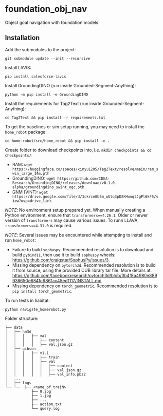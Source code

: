# foundation_obj_nav
Object goal navigation with foundation models

## Installation
Add the submodules to the project:
```
git submodule update --init --recursive
``````

Install LAVIS:

```
pip install salesforce-lavis
```

Install GroundingDINO (run inside Grounded-Segment-Anything):

```
python -m pip install -e GroundingDINO
```

Install the requirements for Tag2Text (run inside Grounded-Segment-Anything):

```
cd Tag2Text && pip install -r requirements.txt
```

To get the baselines or sim setup running, you may need to install the `home_robot` package:
```
cd home-robot/src/home_robot && pip install -e .
```

Create folder to download checkpoints into, i.e. `mkdir checkpoints && cd checkpoints/`:
- RAM: `wget https://huggingface.co/spaces/xinyu1205/Tag2Text/resolve/main/ram_swin_large_14m.pth`
- GroundingDINO: `wget https://github.com/IDEA-Research/GroundingDINO/releases/download/v0.1.0-alpha/groundingdino_swint_ogc.pth`
- GNM (ViNT): `wget https://drive.google.com/file/d/1ckrceGb5m_uUtq3pD8KHwnqtJgPl6kF5/view?usp=drive_link`

*NOTE*: No environment setup prepared yet. When manually creating a Python environment, ensure that `transformers==4.26.1`. Older or newer version of `transformers` may cause various issues. To runn LLAVA, `transformers==4.31.0` is required.

*NOTE*: Several issues may be encountered while attempting to install and run `home_robot`:
- Failure to build `sophuspy`. Recommended resolution is to download and build `pybind11`, then use it to build `sophuspy` wheels: https://github.com/craigstar/SophusPy/issues/3.
- Missing dependency on `pytorch3d`. Recommended resolution is to build it from source, using the provided CUB library tar file. More details at: https://github.com/facebookresearch/pytorch3d/blob/3b4f8a4980e889936650e6841c6861ac45ed1117/INSTALL.md
- Missing dependency on `torch_geometric`. Recommended resolution is to `pip install torch_geometric`.

To run tests in habitat:

```
python navigate_homerobot.py
```

Folder structure:

```
├── data
│   ├── hm3d
│   │   │   ├── val
│   │   │   │   ├── content
│   │   │   │   ├── val.json.gz
│   ├── gibson
│   │   │   ├── v1.1
│   │   │   │   ├── train
│   │   │   │   ├── val
│   │   │   │   │   ├── content
│   │   │   │   │   ├── val.json.gz
│   │   │   │   │   ├── val_info.pbz2
│   ...
│   ├── logs
└── └──  ├── <name_of_trajN>
    	    ├── 0.jpg
    	    ├── 1.jpg
    	    ├── ...
            ├── action.txt
            └── query.log

```